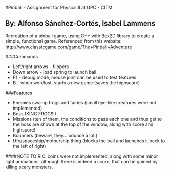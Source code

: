 #Pinball - Assignment for Physics II at UPC - CITM
## By: Alfonso Sánchez-Cortés, Isabel Lammens

Recreation of a pinball game, using C++ with Box2D library to create a simple, functional game. Referenced from this website: 
http://www.classicgame.com/game/The+Pinball+Adventure

###Commands
- Left/right arrows - flippers
- Down arrow - load spring to launch ball
- F1 - debug mode, mouse joint can be used to test features
- B - when won/lost, starts a new game (saves the highscore)

###Features
- Enemies swamp frogs and fairies (small eye-like creatures were not implemented)
- Boss (KING FROG!!!)
- Missions (ten of them, the conditions to pass each one and thus get to the boss are shown
at the top of the window, along with score and highscore)
- Bouncers (beware, they... bounce a lot.)
- Ufo/spaceship/mothership thing (blocks the ball and launches it back to the left of right)

####NOTE TO RIC: coins were not implemented, along with some minor light animations, although there is indeed a score, that can be gained by killing scary monsters.

